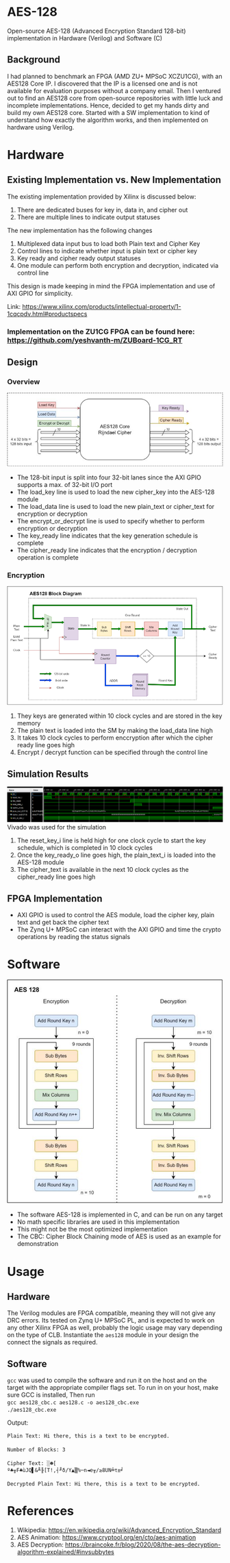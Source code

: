 # AES-128
Open-source AES-128 (Advanced Encryption Standard 128-bit) implementation in Hardware (Verilog) and Software (C)

## Background
I had planned to benchmark an FPGA (AMD ZU+ MPSoC XCZU1CG), with an AES128 Core IP. I discovered that the IP is a licensed one and is not available for evaluation purposes without a company email. Then I ventured out to find an AES128 core from open-source repositories with little luck and incomplete implementations. Hence, decided to get my hands dirty and build my own AES128 core. Started with a SW implementation to kind of understand how exactly the algorithm works, and then implemented on hardware using Verilog.

# Hardware
## Existing Implementation vs. New Implementation
The existing implementation provided by Xilinx is discussed below:
1. There are dedicated buses for key in, data in, and cipher out
2. There are multiple lines to indicate output statuses 

The new implementation has the following changes
1. Multiplexed data input bus to load both Plain text and Cipher Key
2. Control lines to indicate whether input is plain text or cipher key
3. Key ready and cipher ready output statuses
4. One module can perform both encryption and decryption, indicated via control line

This design is made keeping in mind the FPGA implementation and use of AXI GPIO  for simplicity.

Link: https://www.xilinx.com/products/intellectual-property/1-1cqcpdv.html#productspecs

### Implementation on the ZU1CG FPGA can be found here: https://github.com/yeshvanth-m/ZUBoard-1CG_RT

## Design

### Overview
![AES128 Overview](/Docs/images/AES128.jpg)

- The 128-bit input is split into four 32-bit lanes since the AXI GPIO supports a max. of 32-bit I/O port
- The load_key line is used to load the new cipher_key into the AES-128 module
- The load_data line is used to load the new plain_text or cipher_text for encryption or decryption
- The encrypt_or_decrypt line is used to specify whether to perform encryption or decryption
- The key_ready line indicates that the key generation schedule is complete
- The cipher_ready line indicates that the encryption / decryption operation is complete

### Encryption
![AES128 Design](/Docs/images/AES_Block_diagram.png)

1. They keys are generated within 10 clock cycles and are stored in the key memory
2. The plain text is loaded into the SM by making the load_data line high
3. It takes 10 clock cycles to perform enccryption after which the cipher ready line goes high
4. Encrypt / decrypt function can be specified through the control line

## Simulation Results
![AES128 Sim Results](/Docs/images/Sim_Result.png) <br>
Vivado was used for the simulation

1. The reset_key_i line is held high for one clock cycle to start the key schedule, which is completed in 10 clock cycles
2. Once the key_ready_o line goes high, the plain_text_i is loaded into the AES-128 module
3. The cipher_text is available in the next 10 clock cycles as the cipher_ready line goes high

## FPGA Implementation
- AXI GPIO is used to control the AES module, load the cipher key, plain text and get back the cipher text
- The Zynq U+ MPSoC can interact with the AXI GPIO and time the crypto operations by reading the status signals 

# Software
![AES128 Software](/Docs/images/AES128_SW.jpg)

- The software AES-128 is implemented in C, and can be run on any target
- No math specific libraries are used in this implementation
- This might not be the most optimized implementation
- The CBC: Cipher Block Chaining mode of AES is used as an example for demonstration

# Usage
## Hardware
The Verilog modules are FPGA compatible, meaning they will not give any DRC errors. Its tested on Zynq U+ MPSoC PL, and is expected to work on any other Xilinx FPGA as well, probably the logic usage may vary depending on the type of CLB. Instantiate the  ```aes128``` module in your design the connect the signals as required.

## Software
```gcc``` was used to compile the software and run it on the host and on the target with the appropriate compiler flags set.
To run in on your host, make sure GCC is installed,
Then run <br>```gcc aes128_cbc.c aes128.c -o aes128_cbc.exe``` <br>```./aes128_cbc.exe``` 

Output:
```
Plain Text: Hi there, this is a text to be encrypted.

Number of Blocks: 3

Cipher Text: ░☻[
º♣╥F♣ùJQ▌&╨╟[T!,┤╜δ/Y▲▒%─n◄e╥/≥8UN╧τ±╛

Decrypted Plain Text: Hi there, this is a text to be encrypted.
```

# References
1. Wikipedia: https://en.wikipedia.org/wiki/Advanced_Encryption_Standard
2. AES Animation: https://www.cryptool.org/en/cto/aes-animation
3. AES Decryption: https://braincoke.fr/blog/2020/08/the-aes-decryption-algorithm-explained/#invsubbytes
